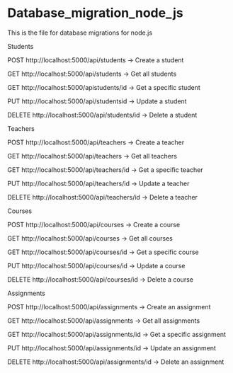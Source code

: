 # Database_migration_node_js
 This is the file for database migrations for node.js



Students

POST http://localhost:5000/api/students → Create a student

GET http://localhost:5000/api/students → Get all students

GET http://localhost:5000/apistudents/id → Get a specific student

PUT http://localhost:5000/api/studentsid → Update a student

DELETE http://localhost:5000/api/students/id → Delete a student



Teachers

POST http://localhost:5000/api/teachers → Create a teacher

GET http://localhost:5000/api/teachers → Get all teachers

GET http://localhost:5000/api/teachers/id → Get a specific teacher

PUT http://localhost:5000/api/teachers/id → Update a teacher

DELETE http://localhost:5000/api/teachers/id → Delete a teacher



Courses

POST http://localhost:5000/api/courses → Create a course

GET http://localhost:5000/api/courses → Get all courses

GET http://localhost:5000/api/courses/id → Get a specific course

PUT http://localhost:5000/api/courses/id → Update a course

DELETE http://localhost:5000/api/courses/id → Delete a course



Assignments

POST http://localhost:5000/api/assignments → Create an assignment

GET http://localhost:5000/api/assignments → Get all assignments

GET http://localhost:5000/api/assignments/id → Get a specific assignment

PUT http://localhost:5000/api/assignments/id → Update an assignment

DELETE http://localhost:5000/api/assignments/id → Delete an assignment